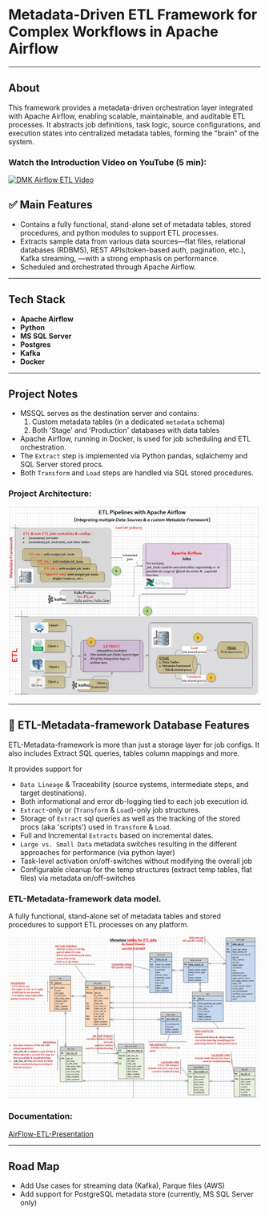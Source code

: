 # Metadata-Driven ETL Framework for Complex Workflows in Apache Airflow

---

## About

This framework provides a metadata-driven orchestration layer integrated with Apache Airflow, enabling scalable, maintainable, and auditable ETL processes. It abstracts job definitions, task logic, source configurations, and execution states into centralized metadata tables, forming the "brain" of the system.

### Watch the Introduction Video on YouTube (5 min):

[![DMK Airflow ETL Video](https://img.youtube.com/vi/PLd0rHZdO3s/0.jpg)](https://www.youtube.com/watch?v=PLd0rHZdO3s)


## ✅ Main Features

- Contains a fully functional, stand-alone set of metadata tables, stored procedures, and python modules to support ETL processes.
- Extracts sample data from various data sources—flat files, relational databases (RDBMS), REST APIs(token-based auth, pagination, etc.), Kafka streaming, —with a strong emphasis on performance.
- Scheduled and orchestrated through Apache Airflow.

---

## Tech Stack

- **Apache Airflow**
- **Python**
- **MS SQL Server**
- **Postgres**
- **Kafka**
- **Docker** 

---

## Project Notes

- MSSQL serves as the destination server and contains:
  1. Custom metadata tables (in a dedicated `metadata` schema)
  2. Both 'Stage' and 'Production' databases with data tables
- Apache Airflow, running in Docker, is used for job scheduling and ETL orchestration.
- The `Extract` step is implemented via Python pandas, sqlalchemy and SQL Server stored procs.
- Both `Transform` and `Load` steps are handled via SQL stored procedures.
  
### Project Architecture: 

<img src="diagrams/Project-architecture.jpg" alt="Example" width="500" hight="300"/>

---

## 🧠 ETL-Metadata-framework Database Features

ETL-Metadata-framework is more than just a storage layer for job configs. It also includes Extract SQL queries, tables column mappings and more.

It provides support for 
- `Data Lineage` & Traceability (source systems, intermediate steps, and target destinations).
- Both informational and error db-logging tied to each job execution id.
- `Extract`-only or (`Transform` & `Load`)-only job structures.
- Storage of `Extract` sql queries as well as the tracking of the stored procs (aka 'scripts') used in `Transform` & `Load`.
- Full and Incremental `Extracts` based on incremental dates.
- `Large vs. Small Data` metadata switches resulting in the different approaches for performance (via python layer)
- Task-level activation on/off-switches without modifying the overall job
- Configurable cleanup for the temp structures (extract temp tables, flat files) via metadata on/off-switches


### ETL-Metadata-framework data model.
A fully functional, stand-alone set of metadata tables and stored procedures to support ETL processes on any platform.

<img src="diagrams/metadata-db-schema.jpg" alt="Example" width="500" hight="300"/>

### Documentation:

[AirFlow-ETL-Presentation](https://github.com/klionsky123/dmk-airflow-etl/blob/main/diagrams/AirFlow-ETL-Presentation.pdf)

---

## Road Map

- Add Use cases for streaming data (Kafka), Parque files (AWS)
- Add support for PostgreSQL metadata store (currently, MS SQL Server only)



